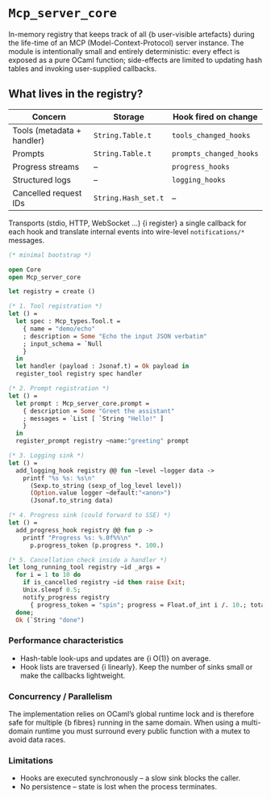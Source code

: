 # `Mcp_server_core`

In-memory registry that keeps track of all {b user-visible artefacts} during
the life-time of an MCP (Model-Context-Protocol) server instance.  The module
is intentionally small and entirely deterministic: every effect is exposed as
a pure OCaml function; side-effects are limited to updating hash tables and
invoking user-supplied callbacks.

## What lives in the registry?

| Concern | Storage | Hook fired on change |
|---------|---------|----------------------|
| Tools (metadata + handler) | `String.Table.t` | `tools_changed_hooks` |
| Prompts | `String.Table.t` | `prompts_changed_hooks` |
| Progress streams | – | `progress_hooks` |
| Structured logs | – | `logging_hooks` |
| Cancelled request IDs | `String.Hash_set.t` | – |

Transports (stdio, HTTP, WebSocket …) {i register} a single callback for each
hook and translate internal events into wire-level `notifications/*` messages.

````ocaml
(* minimal bootstrap *)

open Core
open Mcp_server_core

let registry = create ()

(* 1. Tool registration *)
let () =
  let spec : Mcp_types.Tool.t =
    { name = "demo/echo"
    ; description = Some "Echo the input JSON verbatim"
    ; input_schema = `Null
    }
  in
  let handler (payload : Jsonaf.t) = Ok payload in
  register_tool registry spec handler

(* 2. Prompt registration *)
let () =
  let prompt : Mcp_server_core.prompt =
    { description = Some "Greet the assistant"
    ; messages = `List [ `String "Hello!" ]
    }
  in
  register_prompt registry ~name:"greeting" prompt

(* 3. Logging sink *)
let () =
  add_logging_hook registry @@ fun ~level ~logger data ->
    printf "%s %s: %s\n"
      (Sexp.to_string (sexp_of_log_level level))
      (Option.value logger ~default:"<anon>")
      (Jsonaf.to_string data)

(* 4. Progress sink (could forward to SSE) *)
let () =
  add_progress_hook registry @@ fun p ->
    printf "Progress %s: %.0f%%\n"
      p.progress_token (p.progress *. 100.)

(* 5. Cancellation check inside a handler *)
let long_running_tool registry ~id _args =
  for i = 1 to 10 do
    if is_cancelled registry ~id then raise Exit;
    Unix.sleepf 0.5;
    notify_progress registry
      { progress_token = "spin"; progress = Float.of_int i /. 10.; total = Some 1.; message = None }
  done;
  Ok (`String "done")
````

### Performance characteristics

* Hash-table look-ups and updates are {i O(1)} on average.
* Hook lists are traversed {i linearly}.  Keep the number of sinks small or
  make the callbacks lightweight.

### Concurrency / Parallelism

The implementation relies on OCaml’s global runtime lock and is therefore
safe for multiple {b fibres} running in the same domain.  When using a
multi-domain runtime you must surround every public function with a mutex to
avoid data races.

### Limitations

* Hooks are executed synchronously – a slow sink blocks the caller.
* No persistence – state is lost when the process terminates.


